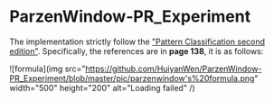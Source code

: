 # ParzenWindow-PR_Experiment
The implementation strictly follow the ["Pattern Classification second edition"](http://blog.sina.com.cn/s/blog_c3b6050b0102xg24.html). Specifically, the references are in <b>page 138</b>, it is as follows:

![formula](img src="https://github.com/HuiyanWen/ParzenWindow-PR_Experiment/blob/master/pic/parzenwindow's%20formula.png" width="500" height="200" alt="Loading failed" /)
